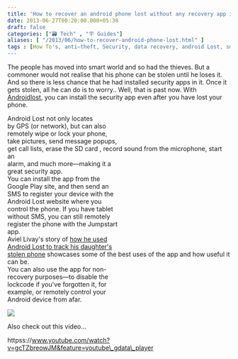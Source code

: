 ```yaml
---
title: 'How to recover an android phone lost without any recovery app installed '
date: 2013-06-27T00:20:00.000+05:30
draft: false
categories: ["🗃️ Tech" , "🪧 Guides"]
aliases: [ "/2013/06/how-to-recover-android-phone-lost.html" ]
tags : [How To's, anti–theft, Security, data recovery, android Lost, smartphone, Android]
---
```


The people has moved into smart world and so had the thieves. But a commoner would not realise that his phone can be stolen until he loses it. And so there is less chance that he had installed security apps in it. Once it gets stolen, all he can do is to worry.. Well, that is past now. With [Androidlost](https://www.androidlost.com/), you can install the security app even after you have lost your phone.  
  
Android Lost not only locates  
by GPS (or network), but can also  
remotely wipe or lock your phone,  
take pictures, send message popups,  
get call lists, erase the SD card , record sound from the microphone, start an  
alarm, and much more—making it a  
great security app.  
You can install the app from the  
Google Play site, and then send an  
SMS to register your device with the  
Android Lost website where you  
control the phone. If you have tablet  
without SMS, you can still remotely  
register the phone with the Jumpstart  
app.  
Aviel Livay's story of [how he used](https://logarithmicpleasures.blogspot.com/2012/11/the-wonders-of-androidlost.html?m=1)  
[Android Lost to track his daughter's](https://logarithmicpleasures.blogspot.com/2012/11/the-wonders-of-androidlost.html?m=1)  
[stolen phone](https://logarithmicpleasures.blogspot.com/2012/11/the-wonders-of-androidlost.html?m=1) showcases some of the best uses of the app and how useful it can be.  
You can also use the app for non-  
recovery purposes—to disable the  
lockcode if you've forgotten it, for  
example, or remotely control your  
Android device from afar.

 [![](https://lh5.ggpht.com/-pULlhdeiJoo/UcsykPPpATI/AAAAAAAABx8/Yj2OO0wVWg8/s640/Screenshot_2013-06-26-23-55-00.png)](https://lh5.ggpht.com/-pULlhdeiJoo/UcsykPPpATI/AAAAAAAABx8/Yj2OO0wVWg8/s1600/Screenshot_2013-06-26-23-55-00.png) 

  

Also check out this video...  

  

httpss://www.youtube.com/watch?v=gcTZbreowJM&feature=youtube\_gdata\_player